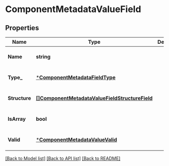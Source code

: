 # ComponentMetadataValueField

## Properties
Name | Type | Description | Notes
------------ | ------------- | ------------- | -------------
**Name** | **string** |  | [optional] [default to null]
**Type_** | [***ComponentMetadataFieldType**](ComponentMetadataFieldType.md) |  | [optional] [default to null]
**Structure** | [**[]ComponentMetadataValueFieldStructureField**](component_metadata_value_field_structure_field.md) |  | [optional] [default to null]
**IsArray** | **bool** |  | [optional] [default to null]
**Valid** | [***ComponentMetadataValueValid**](component_metadata_value_valid.md) |  | [optional] [default to null]

[[Back to Model list]](../README.md#documentation-for-models) [[Back to API list]](../README.md#documentation-for-api-endpoints) [[Back to README]](../README.md)


